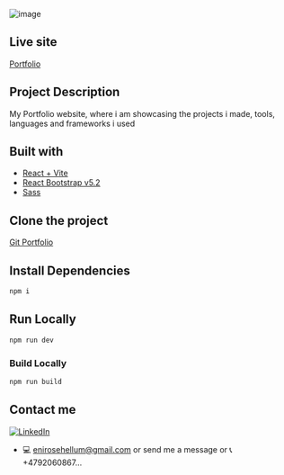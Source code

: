 ![image](https://github.com/Enirose/Portfolio2/assets/95321157/b44ef035-aaea-490c-82b8-56392d015de4)

## Live site
[Portfolio](https://enirosehellum.netlify.app/)

## Project Description
My Portfolio website, where i am showcasing the projects i made, tools, languages and frameworks i used

## Built with
-  [React + Vite](https://vitejs.dev/)
-  [React Bootstrap v5.2](https://react-bootstrap.netlify.app/)
-  [Sass](https://sass-lang.com/)

## Clone the project

[Git Portfolio](https://github.com/Enirose/Portfolio2.git)

## Install Dependencies
```ruby
npm i
```

## Run Locally
```ruby
npm run dev
```

### Build Locally
```ruby
npm run build
```
## Contact me
[![LinkedIn](https://img.shields.io/badge/linkedin-%230077B5.svg?style=for-the-badge&logo=linkedin&logoColor=white)](https://www.linkedin.com/in/maria-enirose-hellum-1b47bb1b5?original_referer=https%3A%2F%2Fenirosehellum.netlify.app%2F)
-  :computer: enirosehellum@gmail.com or send me a message or :telephone_receiver: +4792060867...


